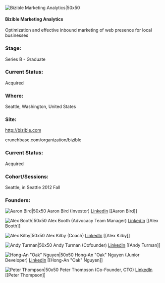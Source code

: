 

![Bizible Marketing Analytics|50x50](https://apimg.techstars.com/connect/images/image_files/55f1f7208083201467000005/original/c4057013859856395247aaa716b22bd6_bigger.png)

#### Bizible Marketing Analytics
Optimization and effective inbound marketing of web presence for local businesses

### Stage: 
Series B - Graduate 

### Current Status: 
Acquired

### Where:
Seattle, Washington, United States

### Site:
http://bizible.com



crunchbase.com/organization/bizible

### Current Status: 
Acquired

### Cohort/Sessions: 
Seattle, in Seattle 2012 Fall

### Founders: 

![Aaron Bird|50x50](http://s3.amazonaws.com/ts-accel-connect-uploads/images/image_files/55cbf4cba93e9fdf2a000005/original/a_bird_.jpg) Aaron Bird (Investor) [LinkedIn](https://linkedin.com/in/aaronbird) [[Aaron Bird]]

![Alex Booth|50x50](http://gravatar.com/avatar/0839616708f8b5f2b3aae35c192a7e54.png?s=150&d=identicon) Alex Booth (Advocacy Team Manager) [LinkedIn](https://linkedin.com/in/alexboothseattle) [[Alex Booth]]

![Alex Kilby|50x50](http://gravatar.com/avatar/b0fac16016af1479fa1c0e2fb65b5ec8.png?s=150&d=identicon) Alex Kilby (Coach) [LinkedIn](https://linkedin.com/in/alexkilby) [[Alex Kilby]]

![Andy Turman|50x50](https://apimg.techstars.com/connect/images/image_files/53aa/f251/0976/b2a7/b400/0003/original/Andy_Headshot_Linkedin_200x200.jpg) Andy Turman (Cofounder) [LinkedIn](https://linkedin.com/in/andyturman) [[Andy Turman]]

![Hong-An "Oak" Nguyen|50x50](http://gravatar.com/avatar/f1a928693e0f21050fb696a754fd95b2.png?s=150&d=identicon) Hong-An "Oak" Nguyen (Junior Developer) [LinkedIn](https://linkedin.com/in/hnnoak) [[Hong-An "Oak" Nguyen]]

![Peter Thompson|50x50](https://s3.amazonaws.com/photos.angel.co/users/159188-medium_jpg?1344471668) Peter Thompson (Co-Founder, CTO) [LinkedIn](https://linkedin.com/in/peterathompson) [[Peter Thompson]]


